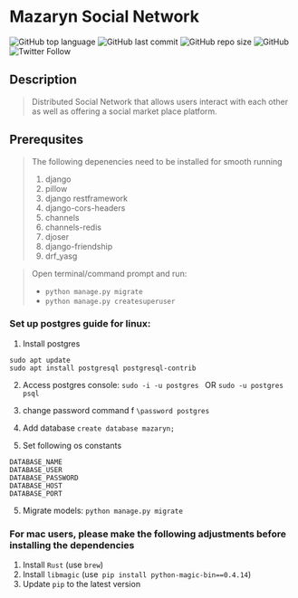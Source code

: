 
# Mazaryn Social Network
![GitHub top language](https://img.shields.io/github/languages/top/mazarynxyz/mazaryn)
![GitHub last commit](https://img.shields.io/github/last-commit/mazarynxyz/mazaryn)
![GitHub repo size](https://img.shields.io/github/repo-size/mazarynxyz/mazaryn)
![GitHub](https://img.shields.io/github/license/mazarynxyz/mazaryn)
![Twitter Follow](https://img.shields.io/twitter/follow/mazaryn)

## Description

> Distributed Social Network that allows users interact with each other as well as offering a social market place platform.

## Prerequsites

> The following depenencies need to be installed for smooth running
>
> 1. django
> 2. pillow
> 3. django restframework
> 4. django-cors-headers
> 5. channels
> 6. channels-redis
> 7. djoser
> 8. django-friendship
> 9. drf_yasg

> Open terminal/command prompt and run:
>
> - `python manage.py migrate`
> - `python manage.py createsuperuser`



### Set up postgres guide for linux:

1. Install postgres
```
sudo apt update
sudo apt install postgresql postgresql-contrib
```

2. Access postgres console:
`sudo -i -u postgres `
OR 
`sudo -u postgres psql`


3. change password command f
`\password postgres`

4. Add database
`create database mazaryn;`

5. Set following os constants
```
DATABASE_NAME
DATABASE_USER
DATABASE_PASSWORD
DATABASE_HOST
DATABASE_PORT
```

5. Migrate models:
`python manage.py migrate`

### For mac users, please make the following adjustments before installing the dependencies

1. Install `Rust` (use `brew`)
2. Install `libmagic` (use` pip install python-magic-bin==0.4.14`) 
3. Update `pip` to the latest version
